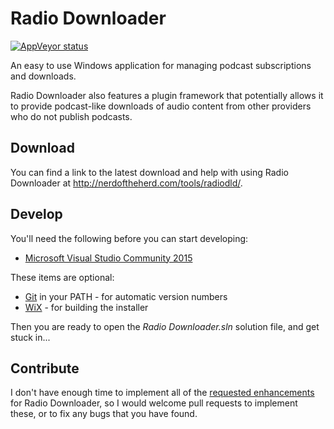 Radio Downloader
================

[![AppVeyor status](https://ci.appveyor.com/api/projects/status/933pimxj2u2eil9g/branch/master?svg=true)](https://ci.appveyor.com/project/ribbons/radiodownloader/branch/master)

An easy to use Windows application for managing podcast subscriptions and
downloads.

Radio Downloader also features a plugin framework that potentially allows it to
provide podcast-like downloads of audio content from other providers who do not
publish podcasts.

Download
--------

You can find a link to the latest download and help with using Radio Downloader at http://nerdoftheherd.com/tools/radiodld/.

Develop
-------

You'll need the following before you can start developing:

* [Microsoft Visual Studio Community 2015](https://www.visualstudio.com/products/visual-studio-community-vs)

These items are optional:

* [Git](http://msysgit.github.io/) in your PATH - for automatic version numbers
* [WiX](http://wix.sourceforge.net/) - for building the installer

Then you are ready to open the _Radio Downloader.sln_ solution file, and get stuck in...

Contribute
----------

I don't have enough time to implement all of the [requested
enhancements](https://github.com/ribbons/RadioDownloader/issues?labels=enhancement&amp;state=open)
for Radio Downloader, so I would welcome pull requests to implement these, or
to fix any bugs that you have found.
